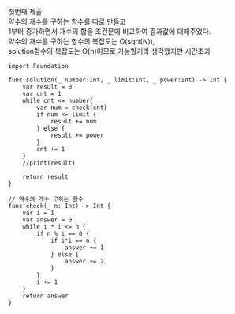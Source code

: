 첫번째 제출   
약수의 개수를 구하는 함수를 따로 만들고   
1부터 증가하면서 개수의 합을 조건문에 비교하여 결과값에 더해주었다.   
약수의 개수를 구하는 함수의 복잡도는 O(sqrt(N)),   
solution함수의 복잡도는 O(n)이므로 가능할거라 생각했지만 시간초과   
```
import Foundation

func solution(_ number:Int, _ limit:Int, _ power:Int) -> Int {
    var result = 0
    var cnt = 1
    while cnt <= number{
        var num = check(cnt)
        if num <= limit {
            result += num
        } else {
            result += power
        }
        cnt += 1
    }
    //print(result)
    
    return result
}

// 약수의 개수 구하는 함수
func check(_ n: Int) -> Int {
    var i = 1
    var answer = 0
    while i * i <= n {
        if n % i == 0 {
            if i*i == n {
                answer += 1
            } else {
                answer += 2
            }
        }
        i += 1
    }
    return answer
}
```
